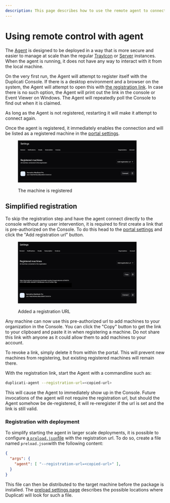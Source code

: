 ```yaml
---
description: This page describes how to use the remote agent to connect with remote control
---
```


# Using remote control with agent

The [Agent](../../duplicati-programs/agent.md) is designed to be deployed in a way that is more secure and easier to manage at scale than the regular [TrayIcon](../../duplicati-programs/trayicon.md) or [Server](../../duplicati-programs/server.md) instances. When the agent is running, it does not have any way to interact with it from the local machine.

On the very first run, the Agent will attempt to register itself with the Duplicati Console. If there is a desktop environment and a browser on the system, the Agent will attempt to open this with [the registration link](./#registering-on-the-console). In case there is no such option, the Agent will print out the link in the console or Event Viewer on Windows. The Agent will repeatedly poll the Console to find out when it is claimed.

As long as the Agent is not registered, restarting it will make it attempt to connect again.

Once the agent is registered, it immediately enables the connection and will be listed as a registered machine in the [portal settings](https://app.duplicati.com/app/settings/registered-machines).

<figure><img src="../../.gitbook/assets/Screenshot 2024-10-25 at 14.39.05.png" alt="" width="375"><figcaption><p>The machine is registered</p></figcaption></figure>

## Simplified registration

To skip the registration step and have the agent connect directly to the console without any user intervention, it is required to first create a link that is pre-authorized on the Console. To do this head to the [portal settings](https://app.duplicati.com/app/settings/registered-machines) and click the "Add registration url" button.

<figure><img src="../../.gitbook/assets/Screenshot 2024-10-25 at 14.55.30.png" alt="" width="375"><figcaption><p>Added a registration URL</p></figcaption></figure>

Any machine can now use this pre-authorized url to add machines to your organization in the Console. You can click the "Copy" button to get the link to your clipboard and paste it in when registering a machine. Do not share this link with anyone as it could allow them to add machines to your account.&#x20;

To revoke a link, simply delete it from within the portal. This will prevent new machines from registering, but existing registered machines will remain there.

With the registration link, start the Agent with a commandline such as:

```sh
duplicati-agent --registration-url=<copied-url>
```

This will cause the Agent to immediately show up in the Console. Future invocations of the agent will not require the registration url, but should the Agent somehow be de-registered, it will re-reregister if the url is set and the link is still valid.

### Registration with deployment

To simplify starting the agent in larger scale deployments, it is possible to configure [a `preload.json`file](../preload-settings.md) with the registration url. To do so, create a file named `preload.json`with the following content:

```json
{
  "args": {
    "agent": [ "--registration-url=<copied-url>" ],
  }
}
```

This file can then be distributed to the target machine before the package is installed. The [preload settings page](../preload-settings.md) describes the possible locations where Duplicati will look for such a file.
